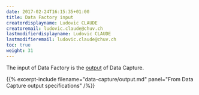```yaml
---
date: 2017-02-24T16:15:35+01:00
title: Data Factory input
creatordisplayname: Ludovic CLAUDE
creatoremail: ludovic.claude@chuv.ch
lastmodifierdisplayname: Ludovic CLAUDE
lastmodifieremail: ludovic.claude@chuv.ch
toc: true
weight: 31
---
```


The input of Data Factory is the [output](../../data-capture/output) of Data Capture.

{{% excerpt-include filename="data-capture/output.md" panel="From Data Capture output specifications" /%}}
